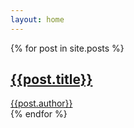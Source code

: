 ```yaml
---
layout: home
---
```

{% for post in site.posts %}
<section class="card">
	<a href="{{post.url}}">
		<div class="title">
			<h2>{{post.title}}</h2>
		</div>
		<div class="author">
			<span class="authorship">{{post.author}}</span>
		</div>
	</a>
</section>
{% endfor %}  
